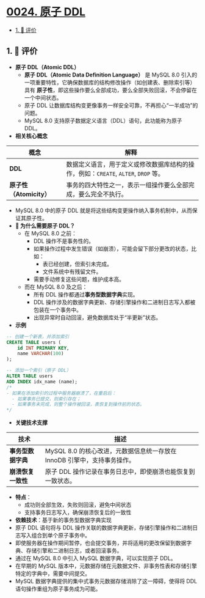 # [0024. 原子 DDL](https://github.com/tnotesjs/TNotes.sql/tree/main/notes/0024.%20%E5%8E%9F%E5%AD%90%20DDL)

<!-- region:toc -->

- [1. 🫧 评价](#1--评价)

<!-- endregion:toc -->

## 1. 🫧 评价

- **原子 DDL（Atomic DDL）**
  - **原子 DDL（Atomic Data Definition Language）** 是 MySQL 8.0 引入的一项重要特性，它确保数据库的结构修改操作（如创建表、删除索引等）具有 **原子性**，即这些操作要么全部成功，要么全部失败回滚，不会停留在一个中间状态。
  - 原子 DDL 让数据库结构变更像事务一样安全可靠，不再担心“一半成功”的问题。
  - MySQL 8.0 支持原子数据定义语言（DDL）语句，此功能称为原子 DDL。
- **相关核心概念**

| 概念 | 解释 |
| --- | --- |
| **DDL** | 数据定义语言，用于定义或修改数据库结构的操作，例如：`CREATE`, `ALTER`, `DROP` 等。 |
| **原子性（Atomicity）** | 事务的四大特性之一，表示一组操作要么全部完成，要么完全不执行。 |

- MySQL 8.0 中的原子 DDL 就是将这些结构变更操作纳入事务机制中，从而保证其原子性。
- **🤔 为什么需要原子 DDL？**
  - 在 MySQL 8.0 之前：
    - DDL 操作不是事务性的。
    - 如果操作过程中发生错误（如崩溃），可能会留下部分更改的状态，比如：
      - 表已经创建，但索引未完成。
      - 文件系统中有残留文件。
    - 需要手动修复这些问题，维护成本高。
  - 而在 MySQL 8.0 及之后：
    - 所有 DDL 操作都通过**事务型数据字典**实现。
    - DDL 操作涉及的数据字典更新、存储引擎操作和二进制日志写入都被包装在一个事务中。
    - 出现异常时自动回滚，避免数据库处于“半更新”状态。
- **示例**

```sql
-- 创建一个新表，并添加索引
CREATE TABLE users (
    id INT PRIMARY KEY,
    name VARCHAR(100)
);

-- 添加一个索引（原子 DDL）
ALTER TABLE users
ADD INDEX idx_name (name);
/*
- 如果在添加索引的过程中服务器崩溃了，在重启后：
  - 如果事务已提交，则索引存在；
  - 如果事务未完成，则整个操作被回滚，表恢复到操作前的状态。
*/
```

- **关键技术支撑**

| 技术 | 描述 |
| --- | --- |
| **事务型数据字典** | MySQL 8.0 的核心改进，元数据信息统一存放在 InnoDB 引擎中，支持事务操作。 |
| **崩溃恢复一致性** | 原子 DDL 操作记录在事务日志中，即使崩溃也能恢复到一致状态。 |

- **特点**：
  - 成功则全部生效，失败则回滚，避免中间状态
  - 支持事务日志写入，确保崩溃恢复后的一致性
- **依赖技术**：基于新的事务型数据字典实现
- 原子 DDL 语句将与 DDL 操作关联的数据字典更新，存储引擎操作和二进制日志写入组合到单个原子事务中。
- 即使服务器在操作期间暂停，也会提交事务，并将适用的更改保留到数据字典、存储引擎和二进制日志，或者回滚事务。
- 通过在 MySQL 8.0 中引入 MySQL 数据字典，可以实现原子 DDL。
- 在早期的 MySQL 版本中，元数据存储在元数据文件、非事务性表和存储引擎特定的字典中，需要中间提交。
- MySQL 数据字典提供的集中式事务元数据存储消除了这一障碍，使得将 DDL 语句操作重组为原子事务成为可能。
